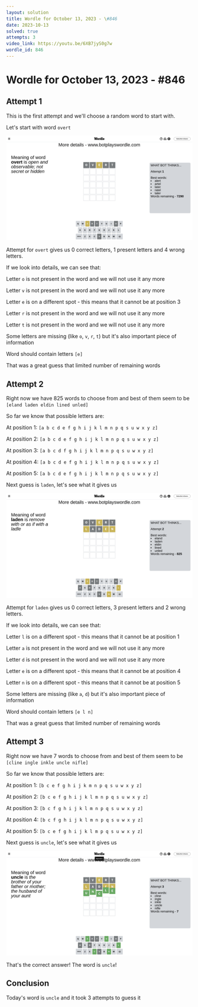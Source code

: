 ```yaml
---
layout: solution
title: Wordle for October 13, 2023 - \#846
date: 2023-10-13
solved: true
attempts: 3
video_link: https://youtu.be/6XB7jyS0g7w
wordle_id: 846
---
```


# Wordle for October 13, 2023 - \#846

## Attempt 1

This is the first attempt and we'll choose a random word to start with.

Let's start with word `overt`

![Attempt 1](2023-10-13/attempt-1.png)

Attempt for `overt` gives us 0 correct letters, 1 present letters and 4 wrong letters.

If we look into details, we can see that:

Letter `o` is not present in the word and we will not use it any more

Letter `v` is not present in the word and we will not use it any more

Letter `e` is on a different spot - this means that it cannot be at position 3

Letter `r` is not present in the word and we will not use it any more

Letter `t` is not present in the word and we will not use it any more

Some letters are missing (like `o`, `v`, `r`, `t`) but it's also important piece of information

Word should contain letters `[e]`

That was a great guess that limited number of remaining words



## Attempt 2

Right now we have 825 words to choose from and best of them seem to be `[eland laden eldin lined unled]`

So far we know that possible letters are:

At position 1: `[a b c d e f g h i j k l m n p q s u w x y z]`

At position 2: `[a b c d e f g h i j k l m n p q s u w x y z]`

At position 3: `[a b c d f g h i j k l m n p q s u w x y z]`

At position 4: `[a b c d e f g h i j k l m n p q s u w x y z]`

At position 5: `[a b c d e f g h i j k l m n p q s u w x y z]`

Next guess is `laden`, let's see what it gives us

![Attempt 2](2023-10-13/attempt-2.png)

Attempt for `laden` gives us 0 correct letters, 3 present letters and 2 wrong letters.

If we look into details, we can see that:

Letter `l` is on a different spot - this means that it cannot be at position 1

Letter `a` is not present in the word and we will not use it any more

Letter `d` is not present in the word and we will not use it any more

Letter `e` is on a different spot - this means that it cannot be at position 4

Letter `n` is on a different spot - this means that it cannot be at position 5

Some letters are missing (like `a`, `d`) but it's also important piece of information

Word should contain letters `[e l n]`

That was a great guess that limited number of remaining words



## Attempt 3

Right now we have 7 words to choose from and best of them seem to be `[cline ingle inkle uncle nifle]`

So far we know that possible letters are:

At position 1: `[b c e f g h i j k m n p q s u w x y z]`

At position 2: `[b c e f g h i j k l m n p q s u w x y z]`

At position 3: `[b c f g h i j k l m n p q s u w x y z]`

At position 4: `[b c f g h i j k l m n p q s u w x y z]`

At position 5: `[b c e f g h i j k l m p q s u w x y z]`

Next guess is `uncle`, let's see what it gives us

![Attempt 3](2023-10-13/attempt-3.png)

That's the correct answer! The word is `uncle`!

## Conclusion

Today's word is `uncle` and it took 3 attempts to guess it

